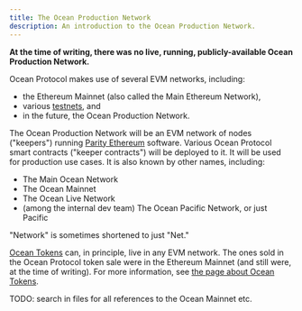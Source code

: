 ```yaml
---
title: The Ocean Production Network
description: An introduction to the Ocean Production Network.
---
```


**At the time of writing, there was no live, running, publicly-available Ocean Production Network.**

Ocean Protocol makes use of several EVM networks, including:

- the Ethereum Mainnet (also called the Main Ethereum Network),
- various [testnets](/concepts/testnets/), and
- in the future, the Ocean Production Network.

The Ocean Production Network will be an EVM network of nodes ("keepers") running [Parity Ethereum](https://www.parity.io/ethereum/) software.  Various Ocean Protocol smart contracts ("keeper contracts") will be deployed to it. It will be used for production use cases. It is also known by other names, including:

- The Main Ocean Network
- The Ocean Mainnet
- The Ocean Live Network
- (among the internal dev team) The Ocean Pacific Network, or just Pacific

"Network" is sometimes shortened to just "Net."

[Ocean Tokens](/concepts/ocean-tokens/) can, in principle, live in any EVM network. The ones sold in the Ocean Protocol token sale were in the Ethereum Mainnet (and still were, at the time of writing). For more information, see [the page about Ocean Tokens](/concepts/ocean-tokens/).




TODO: search in files for all references to the Ocean Mainnet etc.
